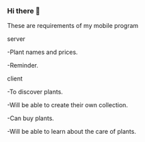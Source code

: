 ### Hi there 👋

These are requirements of my mobile program

server

-Plant names and prices.

-Reminder.


client

-To discover plants.

-Will be able to create their own collection.

-Can buy plants.

-Will be able to learn about the care of plants.



<!--
**mu-se373-190704002/mu-se373-190704002** is a ✨ _special_ ✨ repository because its `README.md` (this file) appears on your GitHub profile.

Here are some ideas to get you started:

- 🔭 I’m currently working on ...
- 🌱 I’m currently learning ...
- 👯 I’m looking to collaborate on ...
- 🤔 I’m looking for help with ...
- 💬 Ask me about ...
- 📫 How to reach me: ...
- 😄 Pronouns: ...
- ⚡ Fun fact: ...
-->
